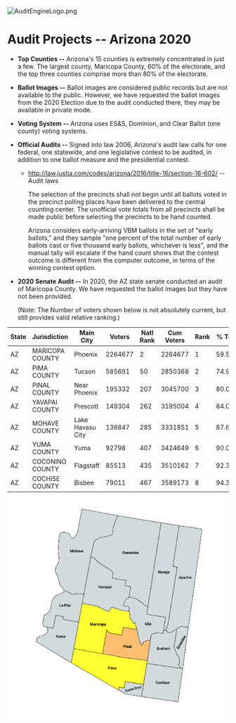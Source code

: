 <link rel="icon" type="image/x-icon" href="https://mapper.auditengine.org/assets/images/A.png">
<img src="https://copswiki.org/w/pub/Common/AuditEngine/AuditEngineLogo.png" alt="AuditEngineLogo.png" width='300' />

# Audit Projects -- Arizona 2020



- **Top Counties --** Arizona's 15 counties is extremely concentrated in just a few. The largest county, Maricopa County, 60% of the electorate, and the top three counties comprise more than 80% of the electorate.

- **Ballot Images --** Ballot images are considered public records but are not available to the public. However, we have requested the ballot images from the 2020 Election due to the audit conducted there, they may be available in private mode.

- **Voting System --** Arizona uses ES&S, Dominion, and Clear Ballot (one county) voting systems.

- **Official Audits --** Signed into law 2006, Arizona's audit law calls for one federal, one statewide, and one legislative contest to be audited, in addition to one ballot measure and the presidential contest. 
  
  - http://law.justia.com/codes/arizona/2016/title-16/section-16-602/ -- Audit laws
  
    The selection of the precincts shall not begin until all ballots voted in the precinct polling places have been delivered to the central counting center. The unofficial vote totals from all precincts shall be made public before selecting the precincts to be hand counted.
  
    Arizona considers early-arriving VBM ballots in the set of "early ballots," and they sample "one percent of the total number of early ballots cast or five thousand early ballots, whichever is less", and the manual tally will escalate if the hand count shows that the contest outcome is different from the computer outcome, in terms of the winning contest option.
  
- **2020 Senate Audit --** In 2020, the AZ state senate conducted an audit of Maricopa County. We have requested the ballot images but they have not been provided.

  (Note: The Number of voters shown below is not absolutely current, but still provides valid relative ranking.)



| State | Jurisdiction    | Main City        | Voters  | Natl Rank | Cum Voters | Rank | % Total | Vendor |
| ----- | --------------- | ---------------- | ------- | --------- | ---------- | ---- | ------- | ------ |
| AZ    | MARICOPA COUNTY | Phoenix          | 2264677 | 2         | 2264677    | 1    | 59.55%  | Dom.   |
| AZ    | PIMA COUNTY     | Tucson           | 585691  | 50        | 2850368    | 2    | 74.95%  | ES&S   |
| AZ    | PINAL COUNTY    | Near Phoenix     | 195332  | 207       | 3045700    | 3    | 80.09%  | ES&S   |
| AZ    | YAVAPAI COUNTY  | Prescott         | 149304  | 262       | 3195004    | 4    | 84.02%  | Unisyn |
| AZ    | MOHAVE COUNTY   | Lake Havasu City | 136847  | 285       | 3331851    | 5    | 87.62%  | ES&S   |
| AZ    | YUMA COUNTY     | Yuma             | 92798   | 407       | 3424649    | 6    | 90.06%  | ES&S   |
| AZ    | COCONINO COUNTY | Flagstaff        | 85513   | 435       | 3510162    | 7    | 92.31%  | ES&S   |
| AZ    | COCHISE COUNTY  | Bisbee           | 79011   | 467       | 3589173    | 8    | 94.38%  | ES&S   |

![](../images/AZ.png)




